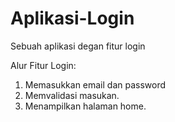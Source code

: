 # Aplikasi-Login
Sebuah aplikasi degan fitur login

Alur Fitur Login:
1. Memasukkan email dan password
2. Memvalidasi masukan.
3. Menampilkan halaman home.
